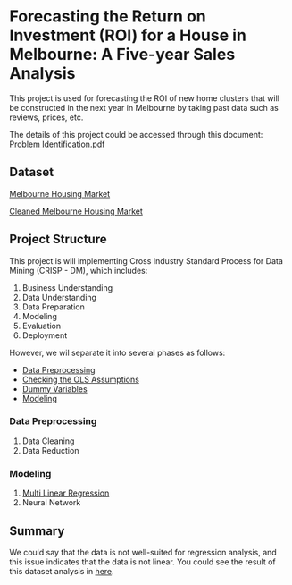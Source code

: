 # Forecasting the Return on Investment (ROI) for a House in Melbourne: A Five-year Sales Analysis

This project is used for forecasting the ROI of new home clusters that will be constructed in the next year in Melbourne by taking past data such as reviews, prices, etc.

The details of this project could be accessed through this document:
[Problem Identification.pdf](https://github.com/iannn07/S5-BDA-Project-House-ROI-Forecasting/blob/main/Problem%20Identification/%5BREPORT%20-%20BDA%5D%20Forecasting%20the%20Return%20on%20Investment%20(ROI)%20for%20a%20House%20in%20Melbourne_A%20Five-year%20Sales%20Regression%20Analysis.pdf)

## Dataset

[Melbourne Housing Market](https://www.kaggle.com/datasets/anthonypino/melbourne-housing-market?select=Melbourne_housing_FULL.csv)

[Cleaned Melbourne Housing Market](https://github.com/iannn07/S5-BDA-Project-House-ROI-Forecasting/blob/main/1.%20Data%20Pre-Processing/MELBOURNE_CLEANED_DATASET.csv)

## Project Structure

This project is will implementing Cross Industry Standard Process for Data Mining (CRISP - DM), which includes:

1. Business Understanding
2. Data Understanding
3. Data Preparation
4. Modeling
5. Evaluation
6. Deployment

However, we wil separate it into several phases as follows:

- [Data Preprocessing](https://github.com/iannn07/S5-BDA-Project-House-ROI-Forecasting/blob/main/1.%20Data%20Pre-Processing/Data%20Preprocessing.ipynb)
- [Checking the OLS Assumptions](https://github.com/iannn07/S5-BDA-Project-House-ROI-Forecasting/blob/main/2.%20OLS%20Assumptions/OLS%20Assumptions.ipynb)
- [Dummy Variables](https://github.com/iannn07/S5-BDA-Project-House-ROI-Forecasting/blob/main/3.%20Dummy%20Variables/Dummy%20Variables.ipynb)
- [Modeling](https://github.com/iannn07/S5-BDA-Project-House-ROI-Forecasting/blob/main/4.%20Modeling/Modeling.ipynb)

### Data Preprocessing

1. Data Cleaning
2. Data Reduction

### Modeling

1. [Multi Linear Regression](https://github.com/iannn07/S5-BDA-Project-House-ROI-Forecasting/tree/main/Multiple%20Linear%20Regression)
2. Neural Network

## Summary

We could say that the data is not well-suited for regression analysis, and this issue indicates that the data is not linear. You could see the result of this dataset analysis in [here](https://github.com/iannn07/S5-BDA-Project-House-ROI-Forecasting/blob/main/4.%20Modeling/Modeling.ipynb).
